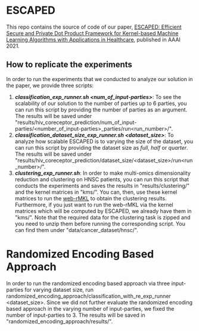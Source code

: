 # ESCAPED

This repo contains the source of code of our paper, [ESCAPED: Efficient Secure and Private Dot Product Framework for Kernel-based Machine Learning Algorithms with Applications in Healthcare](https://ojs.aaai.org/index.php/AAAI/article/view/17199), published in AAAI 2021.

## How to replicate the experiments
In order to run the experiments that we conducted to analyze our solution in the paper, we provide three scripts:
1. **_classification\_exp\_runner.sh <num\_of\_input-parties>_**: To see the scalability of our solution to the number of parties up to 6 parties, you can run this script by providing the number of parties as an argument. The results will be saved under "results/hiv_coreceptor_prediction/num_of_input-parties/<number_of_input-parties>_parties/run<run_number>/".
2. **_classification\_dataset\_size\_exp\_runner.sh <dataset\_size>_**: To analyze how scalable ESCAPED is to varying the size of the dataset, you can run this script by providing the dataset size as _full_, _half_ or _quarter_. The results will be saved under "results/hiv_coreceptor_prediction/dataset_size/<dataset_size>/run<run_number>/".
3. **_clustering\_exp\_runner.sh_**: In order to make multi-omics dimensionality reduction and clustering on HNSC patients, you can run this script that conducts the experiments and saves the results in "results/clustering/" and the kernel matrices in "kms/". You can, then, use these kernel matrices to run the [web-rMKL](https://academic.oup.com/nar/article/47/W1/W605/5494746) to obtain the clustering results. Furthermore, if you just want to run the web-rMKL via the kernel matrices which will be computed by ESCAPED, we already have them in "kms/". Note that the required data for the clustering task is zipped and you need to unzip them before running the corresponding script. You can find them under "data/cancer_dataset/hnsc/".

# Randomized Encoding Based Approach
In order to run the randomized encoding based approach via three input-parties for varying dataset size, run randomized_encoding_approach/classification_with_re_exp_runner <dataset_size>. Since we did not further evaluate the randomized encoding based approach in the varying number of input-parties, we fixed the number of input-parties to 3. The results will be saved in "randomized_encoding_approach/results/".
